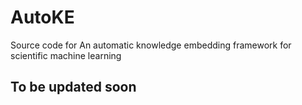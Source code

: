 # AutoKE
Source code for An automatic knowledge embedding framework for scientific machine learning




## To be updated soon
